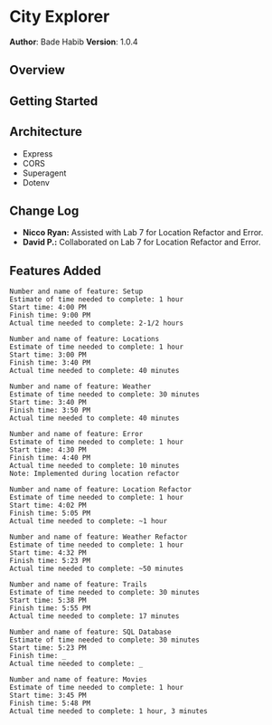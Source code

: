 # City Explorer

**Author**: Bade Habib
**Version**: 1.0.4 

## Overview
<!-- Provide a high level overview of what this application is and why you are building it, beyond the fact that it's an assignment for this class. (i.e. What's your problem domain?) -->

## Getting Started
<!-- What are the steps that a user must take in order to build this app on their own machine and get it running? -->

## Architecture
<!-- Provide a detailed description of the application design. What technologies (languages, libraries, etc) you're using, and any other relevant design information. -->
- Express
- CORS
- Superagent
- Dotenv

## Change Log
<!-- Use this area to document the iterative changes made to your application as each feature is successfully implemented. Use time stamps. Here's an examples:

01-01-2001 4:59pm - Application now has a fully-functional express server, with a GET route for the location resource.

## Credits and Collaborations
<!-- Give credit (and a link) to other people or resources that helped you build this application. -->
- **Nicco Ryan:** Assisted with Lab 7 for Location Refactor and Error.
- **David P.:** Collaborated on Lab 7 for Location Refactor and Error.

## Features Added
```
Number and name of feature: Setup
Estimate of time needed to complete: 1 hour
Start time: 4:00 PM
Finish time: 9:00 PM
Actual time needed to complete: 2-1/2 hours
```

```
Number and name of feature: Locations
Estimate of time needed to complete: 1 hour
Start time: 3:00 PM
Finish time: 3:40 PM
Actual time needed to complete: 40 minutes
```

```
Number and name of feature: Weather
Estimate of time needed to complete: 30 minutes
Start time: 3:40 PM
Finish time: 3:50 PM
Actual time needed to complete: 40 minutes
```

```
Number and name of feature: Error
Estimate of time needed to complete: 1 hour
Start time: 4:30 PM
Finish time: 4:40 PM
Actual time needed to complete: 10 minutes
Note: Implemented during location refactor
```

```
Number and name of feature: Location Refactor
Estimate of time needed to complete: 1 hour
Start time: 4:02 PM
Finish time: 5:05 PM
Actual time needed to complete: ~1 hour
```

```
Number and name of feature: Weather Refactor
Estimate of time needed to complete: 1 hour
Start time: 4:32 PM
Finish time: 5:23 PM
Actual time needed to complete: ~50 minutes
```

```
Number and name of feature: Trails
Estimate of time needed to complete: 30 minutes
Start time: 5:38 PM
Finish time: 5:55 PM
Actual time needed to complete: 17 minutes
```

```
Number and name of feature: SQL Database
Estimate of time needed to complete: 30 minutes
Start time: 5:23 PM
Finish time: _
Actual time needed to complete: _
```

```
Number and name of feature: Movies
Estimate of time needed to complete: 1 hour
Start time: 3:45 PM
Finish time: 5:48 PM
Actual time needed to complete: 1 hour, 3 minutes
```
